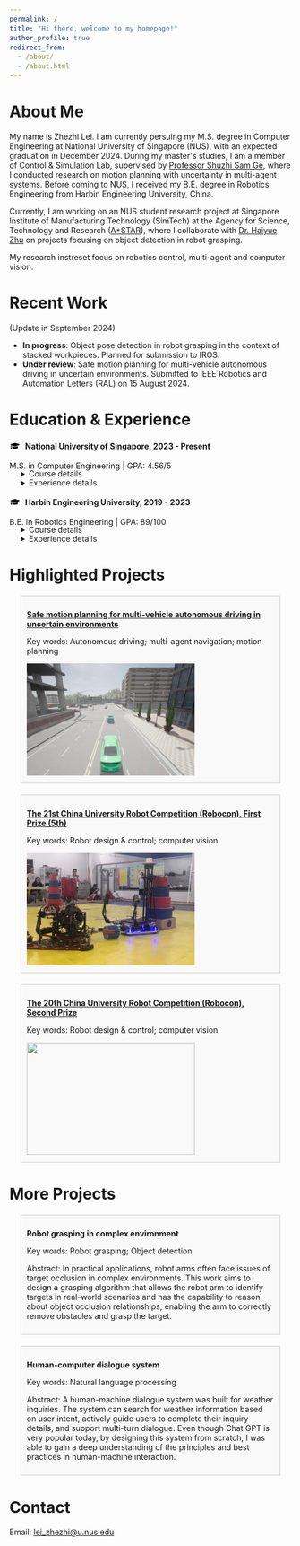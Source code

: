 ```yaml
---
permalink: /
title: "Hi there, welcome to my homepage!"
author_profile: true
redirect_from: 
  - /about/
  - /about.html
---
```

# <a id="Home"></a> About Me
My name is Zhezhi Lei. I am currently persuing my M.S. degree in Computer Engineering at National University of Singapore (NUS), with an expected graduation in December 2024. During my master's studies, I am a member of Control & Simulation Lab, supervised by [Professor Shuzhi Sam Ge](https://cde.nus.edu.sg/ece/staff/ge-shuzhi-sam/), where I conducted research on motion planning with uncertainty in multi-agent systems. Before coming to NUS, I received my B.E. degree in Robotics Engineering from Harbin Engineering University, China.

Currently, I am working on an NUS student research project at Singapore Institute of Manufacturing Technology (SimTech) at the Agency for Science, Technology and Research ([A*STAR](https://www.a-star.edu.sg/)), where I collaborate with [Dr. Haiyue Zhu](https://scholar.google.com/citations?hl=en&user=uO_R9wQAAAAJ) on projects focusing on object detection in robot grasping.

My research instreset focus on robotics control, multi-agent and computer vision. 

# Recent Work 
(Update in September 2024)
- **In progress**: Object pose detection in robot grasping in the context of stacked workpieces. Planned for submission to IROS.
- **Under review**: Safe motion planning for multi-vehicle autonomous driving in uncertain environments. Submitted to IEEE Robotics and Automation Letters (RAL) on 15 August 2024.

# <a id="Experience"></a> Education & Experience

<head>
    <style>
        .education-block {
          margin-top: 20px; /* 上边距 */
          margin-bottom: 25px; /* 下边距 */
        }
        .extra-space {
          margin-top: 30px; /* 根据需要调整这个数值来增加间距 */
        }
        .logo-container {
          display: inline-flex; /* 使用flex布局，使logo和文字保持在同一行 */
          align-items: center; /* 确保logo与文字垂直居中对齐 */
        }
        .logo {
          width: 20px; /* 控制 logo 的宽度，根据需要调整大小 */
          height: auto;
          margin-right: 8px; /* 控制 logo 和文字之间的间距 */
          vertical-align: middle;
        }
        details {
          margin-top: -17px; /* 控制details元素上方的间距 */
          margin-bottom: 16px; /* 控制details元素下方的间距 */
          margin-left: 20px;
        }
        details details { /* 为嵌套的details设置样式，以区别于一级details */
            margin-left: 20px;
            /*margin-top: 10px;*/
        }
        .courses-table {
          width: 100%;
          border-collapse: collapse;
          table-layout: fixed;
        }
        .courses-table td, .courses-table th {
          border: 1px solid #ddd;
          padding: 8px;
          text-align: left;
        }
        .courses-table th {
          background-color: #f2f2f2;
        }
        .courses-table td:nth-child(1), .courses-table td:nth-child(3) {
          width: 35%; /* 调整课程名称的列宽为35% */
        }
        .courses-table td:nth-child(2), .courses-table td:nth-child(4) {
          width: 15%; /* 调整成绩的列宽为15% */
        }
    </style>
</head>

<div class="education-block">
  <div class="logo-container">
      <img src="/images/favicon.png" alt="NUS Logo" class="logo">
      <span><strong>National University of Singapore, 2023 - Present</strong></span>
  </div>
  <p>M.S. in Computer Engineering | GPA: 4.56/5</p>


  <details>
    <summary>Course details</summary>
    <p><strong>Course highlighted:</strong></p>
    <table class="courses-table">
      <tr>
        <th>Course Name</th>
        <th>Grade</th>
        <th>Course Name</th>
        <th>Grade</th>
      </tr>
      <tr>
        <td>Computer Engineering Project</td>
        <td>A+</td>
        <td>Intelligent Autonomous Robotics Systems</td>
        <td>A+</td>
      </tr>
      <tr>
        <td>Evolutionary Computation And Application</td>
        <td>A-</td>
        <td>Deep Learning For Digitalization Technologies</td>
        <td>A-</td>
      </tr>
    </table>
  </details>

  <details>
    <summary>Experience details </summary>
    <p><strong>Experience during master's studies:</strong></p>
    <details>
      <summary>2024 - Present. Visitor at Singapore Institute of Manufacturing Technology (SimTech), supervised by Dr. Haiyue Zhu</summary>
      <ul>
        <li>Conducted research on robot grasping, with a focus on object detection in complex environments.</li>
        <li>Currently in the experimental phase, with ongoing work to refine detection models and techniques.</li>
      </ul>
    </details>
    <details>
      <summary>2023 - Present. Member of Control & Simulation Lab, supervised by Prof. Shuzhi Sam Ge</summary>
      <ul>
        <li>Researched multi-agent motion planning problems under uncertainty. (<a href="#project0">More about the project</a>)</li>
        <li>Developed a novel ADMM-based method, which demonstrated higher computational efficiency compared to existing methods.</li>
        <li>Submitted related work to IEEE Robotics and Automation Letters (RAL) as the first author.</li>
      </ul>
    </details>
  </details>


  <div class="logo-container">
      <img src="/images/favicon.png" alt="Harbin Engineering University Logo" class="logo">
      <span><strong>Harbin Engineering University, 2019 - 2023</strong></span>
  </div>
  <p>B.E. in Robotics Engineering | GPA: 89/100</p>

  <details>
    <summary>Course details</summary>
    <p><strong>Course highlighted:</strong></p>
    <table class="courses-table">
      <tr>
        <th>Course Name</th>
        <th>Grade</th>
        <th>Course Name</th>
        <th>Grade</th>
      </tr>
      <tr>
        <td>Mathematical Analysis for Engineering</td>
        <td>97 / 100</td>
        <td>Machine Learning</td>
        <td>95 / 100</td>
      </tr>
      <tr>
        <td>Modern Control Theroy</td>
        <td>95 / 100</td>
        <td>Advanced Control Method</td>
        <td>95 / 100</td>
      </tr>
    </table>
  </details>

  <details>
    <summary>Experience details </summary>
    <p><strong>Experience during undergraduate studies:</strong></p>
    <details>
      <summary>2021 - 2022. Lead of the Robot Vision Group, Harbin Engineering University Robotics Club</summary>
      <ul>
        <li>Led the development of the robot vision strategy and coordinated team efforts in implementing the design. (<a href="#project1">More about the project</a>)</li>
        <li>Spearheaded robot perception systems, focusing on target recognition and inspection tasks.</li>
        <li>Awarded First Prize (5th overall) at the 21st China University Robot Competition (ROBOCON).</li>
      </ul>
    </details>
    <details>
      <summary>2020 - 2021. Member of Harbin Engineering University Robotics Club</summary>
      <ul>
        <li>Developed algorithms for robot target detection and tracking. (<a href="#project2">More about the project</a>)</li>
        <li>Assisted in robot control implementation using microcontroller-based systems.</li>
        <li>Awarded Second Prize at the 20th China University Robot Competition (ROBOCON).</li>
      </ul>
    </details>
  </details>
</div>



# <a id="Project"></a> Highlighted Projects
<head>
    <style>
      .project {
        margin: 20px;
        padding: 10px;
        border: 1px solid #ccc;
        background-color: #f9f9f9;
      }
      .project img {
        width: 300px;  /* 设置图片宽度 */
        height: 200px; /* 设置图片高度 */
        object-fit: cover;  /* 确保图片在调整大小时保持宽高比 */
      }
      /*.project p {
          font-size: 14px;
          color: #666;
      }*/
    </style>
</head>
<div class="project" id="project0">
  <p><strong><a href="https://cell-core.github.io/portfolio/portfolio-0">Safe motion planning for multi-vehicle autonomous driving in uncertain environments</a></strong></p>
  <!-- <div class="logo-container">
    <img src="/images/calendar.png" alt="Date Icon" class="logo">
    <span>Sep 2023 - Jul 2024</span>
  </div> -->
  <p>Key words: Autonomous driving; multi-agent navigation; motion planning</p>
  <img src="/images/ACL/ACL.png">
</div>

<div class="project" id="project1">
  <p><strong><a href="https://cell-core.github.io/portfolio/portfolio-1">The 21st China University Robot Competition (Robocon), First Prize (5th)</a></strong></p>
  <!-- <div class="logo-container">
    <img src="/images/calendar.png" alt="Date Icon" class="logo">
    <span>Sep 2021 - Jul 2022</span>
  </div> -->
  <p>Key words: Robot design & control; computer vision</p>
  <img src="/images/21stRobocon/21stRobocon.png">
</div>

<div class="project" id="project2">
  <p><strong><a href="https://cell-core.github.io/portfolio/portfolio-2">The 20th China University Robot Competition (Robocon), Second Prize</a></strong></p>
  <!-- <div class="logo-container">
    <img src="/images/calendar.png" alt="Date Icon" class="logo">
    <span>Sep 2020 - Jul 2021</span>
  </div> -->
  <p>Key words: Robot design & control; computer vision</p>
  <img src="/images/20thRobocon/20thRobocon.png">
</div>

# More Projects
<div class="project">
  <p><strong>Robot grasping in complex environment</strong></p>
  <!-- <div class="logo-container">
    <img src="/images/calendar.png" alt="Date Icon" class="logo">
    <span>Jun 2024 - Present</span>
  </div> -->
  <p>Key words: Robot grasping; Object detection</p>
  <p>Abstract: In practical applications, robot arms often face issues of target occlusion in complex environments. This work aims to design a grasping algorithm that allows the robot arm to identify targets in real-world scenarios and has the capability to reason about object occlusion relationships, enabling the arm to correctly remove obstacles and grasp the target.</p>
</div>

<div class="project">
  <p><strong>Human-computer dialogue system</strong></p>
  <!-- <div class="logo-container">
    <img src="/images/calendar.png" alt="Date Icon" class="logo">
    <span>Jun 2022 - May 2023</span>
  </div> -->
  <p>Key words: Natural language processing</p>
  <p>Abstract: A human-machine dialogue system was built for weather inquiries. The system can search for weather information based on user intent, actively guide users to complete their inquiry details, and support multi-turn dialogue. Even though Chat GPT is very popular today, by designing this system from scratch, I was able to gain a deep understanding of the principles and best practices in human-machine interaction. </p>
</div>

# <a id="Contact"></a> Contact
Email: lei_zhezhi@u.nus.edu

